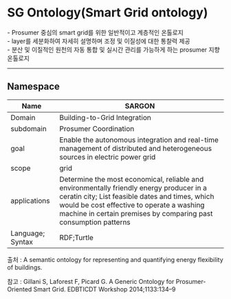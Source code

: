 # SG Ontology(Smart Grid ontology)

&#45; Prosumer 중심의 smart grid를 위한 일반적이고 계층적인 온톨로지<br/>
&#45; layer를 세분화하여 자세히 설명하며 조정 및 이질성에 대한 통찰력 제공<br/>
&#45; 분산 및 이질적인 원천의 자동 통합 및 실시간 관리를 가능하게 하는 prosumer 지향 온톨로지

---
## Namespace



| Name             | SARGON                                                                                                                                                                                                                                                       |
| ---------------- | ------------------------------------------------------------------------------------------------------------------------------------------------------------------------------------------------------------------------------------------------------------ |
| Domain           | Building-to-Grid Integration                                                                                                                                                                                                                                 |
| subdomain        | Prosumer Coordination                                                                                                                                                                                                                                        |
| goal             | Enable the autonomous integration and real-time management of distributed and heterogeneous sources in electric power grid                                                                                                                                   |
| scope            | grid                                                                                                                                                                                                                                                         |
| applications     | Determine the most economical, reliable and environmentally friendly energy producer in a ceratin city; List feasible dates and times, which would be cost effective to operate a washing machine in certain premises by comparing past consumption patterns |
| Language; Syntax | RDF;Turtle                                                                                                                                                                                                                                                   |

출처 :  A semantic ontology for representing and quantifying energy flexibility of buildings.

참고 : Gillani S, Laforest F, Picard G. A Generic Ontology for Prosumer-Oriented Smart Grid. EDBTICDT Workshop 2014;1133:134–9